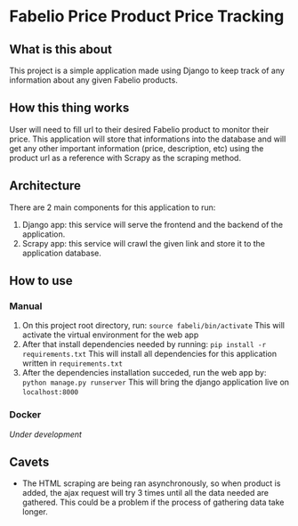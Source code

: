 # Fabelio Price Product Price Tracking

## What is this about
This project is a simple application made using Django to keep track of any information about any given Fabelio products.

## How this thing works
User will need to fill url to their desired Fabelio product to monitor their price. This application will store that informations into the database and will get any other important information (price, description, etc) using the product url as a reference with Scrapy as the scraping method.

## Architecture
There are 2 main components for this application to run:
1. Django app: this service will serve the frontend and the backend of the application.
2. Scrapy app: this service will crawl the given link and store it to the application database.


## How to use
### Manual
1. On this project root directory, run: `source fabeli/bin/activate`
   This will activate the virtual environment for the web app
2. After that install dependencies needed by running: `pip install -r requirements.txt`
   This will install all dependencies for this application written in `requirements.txt`
3. After the dependencies installation succeded, run the web app by: `python manage.py runserver`
   This will bring the django application live on `localhost:8000`

### Docker
*Under development*

## Cavets
- The HTML scraping are being ran asynchronously, so when product is added, the ajax request will try 3 times until all the data needed are gathered. This could be a problem if the process of gathering data take longer.
